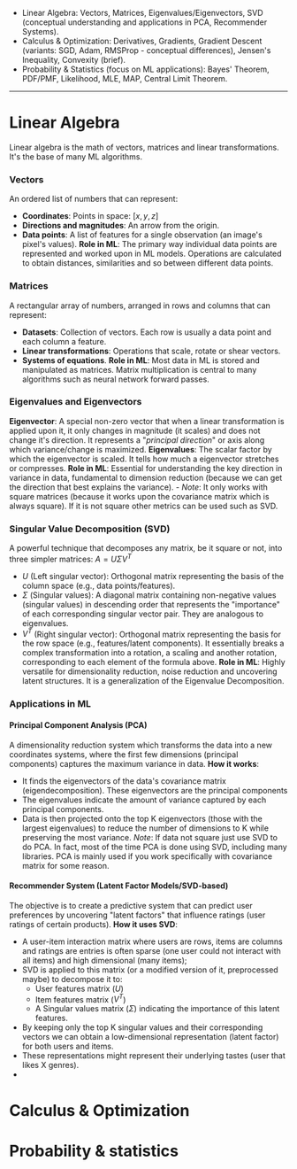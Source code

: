 - Linear Algebra: Vectors, Matrices, Eigenvalues/Eigenvectors, SVD (conceptual understanding and applications in PCA, Recommender Systems).
- Calculus & Optimization: Derivatives, Gradients, Gradient Descent (variants: SGD, Adam, RMSProp - conceptual differences), Jensen's Inequality, Convexity (brief).
- Probability & Statistics (focus on ML applications): Bayes' Theorem, PDF/PMF, Likelihood, MLE, MAP, Central Limit Theorem.
---
# Linear Algebra
Linear algebra is the math of vectors, matrices and linear transformations. It's the base of many ML algorithms.
### Vectors
An ordered list of numbers that can represent:
- **Coordinates**: Points in space: $[x, y, z]$
- **Directions and magnitudes**: An arrow from the origin.
- **Data points**: A list of features for a single observation (an image's pixel's values).
**Role in ML**: The primary way individual data points are represented and worked upon in ML models. Operations are calculated to obtain distances, similarities and so between different data points. 
### Matrices
A rectangular array of numbers, arranged in rows and columns that can represent:
- **Datasets**: Collection of vectors. Each row is usually a data point and each column a feature.
- **Linear transformations**: Operations that scale, rotate or shear vectors.
- **Systems of equations**.
**Role in ML**: Most data in ML is stored and manipulated as matrices. Matrix multiplication is central to many algorithms such as neural network forward passes.
### Eigenvalues and Eigenvectors
**Eigenvector**: A special non-zero vector that when a linear transformation is applied upon it, it only changes in magnitude (it scales) and does not change it's direction. It represents a "*principal direction*" or axis along which variance/change is maximized.
**Eigenvalues**: The scalar factor by which the eigenvector is scaled. It tells how much a eigenvector stretches or compresses.
**Role in ML**:  Essential for understanding the key direction in variance in data, fundamental to dimension reduction (because we can get the direction that best explains the variance).
	- *Note*: It only works with square matrices (because it works upon the covariance matrix which is always square). If it is not square other metrics can be used such as SVD.
### Singular Value Decomposition (SVD)
A powerful technique that decomposes any matrix, be it square or not, into three simpler matrices:
$A = U \Sigma V^T$
- $U$ (Left singular vector): Orthogonal matrix representing the basis of the column space (e.g., data points/features).
- $\Sigma$ (Singular values): A diagonal matrix containing non-negative values (singular values) in descending order that represents the "importance" of each corresponding singular vector pair. They are analogous to eigenvalues.
- $V^T$ (Right singular vector): Orthogonal matrix representing the basis for the row space (e.g., features/latent components).
It essentially breaks a complex transformation into a rotation, a scaling and another rotation, corresponding to each element of the formula above.
**Role in ML**: Highly versatile for dimensionality reduction, noise reduction and uncovering latent structures. It is a generalization of the Eigenvalue Decomposition.
### Applications in ML
#### Principal Component Analysis (PCA)
A dimensionality reduction system which transforms the data into a new coordinates systems, where the first few dimensions (principal components) captures the maximum variance in data.
**How it works**: 
- It finds the eigenvectors of the data's covariance matrix (eigendecomposition). These eigenvectors are the principal components
- The eigenvalues indicate the amount of variance captured by each principal components.
- Data is then projected onto the top K eigenvectors (those with the largest eigenvalues) to reduce the number of dimensions to K while preserving the most variance.
*Note*: If data not square just use SVD to do PCA. In fact, most of the time PCA is done using SVD, including many libraries. PCA is mainly used if you work specifically with covariance matrix for some reason.
#### Recommender System (Latent Factor Models/SVD-based)
The objective is to create a predictive system that can predict user preferences by uncovering "latent factors" that influence ratings (user ratings of certain products). 
**How it uses SVD**:
- A user-item interaction matrix where users are rows, items are columns and ratings are entries is often sparse (one user could not interact with all items) and high dimensional (many items);
- SVD is applied to this matrix (or a modified version of it, preprocessed maybe) to decompose it to:
	- User features matrix ($U$)
	- Item features matrix ($V^T$)
	- A Singular values matrix ($\Sigma$) indicating the importance of this latent features.
- By keeping only the top K singular values and their corresponding vectors we can obtain a low-dimensional representation (latent factor) for both users and items.
- These representations might represent their underlying tastes (user that likes X genres).
- 
# Calculus & Optimization
# Probability & statistics
